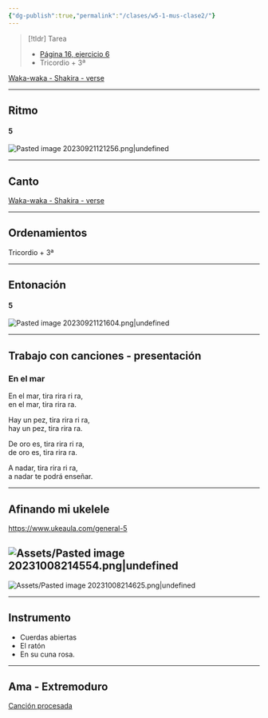 ```yaml
---
{"dg-publish":true,"permalink":"/clases/w5-1-mus-clase2/"}
---
```



> [!tldr] Tarea
> - [Página 16, ejercicio 6](https://www.blinklearning.com/v/1695898303/themes/tmpux/launch.php#activity/4239478/65132310/421303490)
> - Tricordio + 3ª

[Waka-waka - Shakira - verse](https://www.hooktheory.com/hookpad/iframe/ROmNDZqExNw?enableYouTube=true&showPianoInstrument=false&showRewindControl=false&tabPlayType=tab-play-type-youtube)

---
## Ritmo


<div class="transclusion internal-embed is-loaded"><div class="markdown-embed">



#### 5
![Pasted image 20230921121256.png|undefined](/img/user/Assets/Pasted%20image%2020230921121256.png)



</div></div>


---
## Canto

[Waka-waka - Shakira - verse](https://www.hooktheory.com/hookpad/iframe/ROmNDZqExNw?enableYouTube=true&showPianoInstrument=false&showRewindControl=false&tabPlayType=tab-play-type-youtube)

---
## Ordenamientos

Tricordio + 3ª

---
## Entonación


<div class="transclusion internal-embed is-loaded"><div class="markdown-embed">



#### 5
![Pasted image 20230921121604.png|undefined](/img/user/Assets/Pasted%20image%2020230921121604.png)


</div></div>


---
## Trabajo con canciones - presentación


<div class="transclusion internal-embed is-loaded"><div class="markdown-embed">



### En el mar

En el mar, tira rira ri ra, \
en el mar, tira rira ra.

Hay un pez, tira rira ri ra, \
hay un pez, tira rira ra.

De oro es, tira rira ri ra, \
de oro es, tira rira ra.

A nadar, tira rira ri ra, \
a nadar te podrá enseñar.


</div></div>


---
## Afinando mi ukelele

https://www.ukeaula.com/general-5

![Assets/Pasted image 20231008214554.png|undefined](/img/user/Assets/Pasted%20image%2020231008214554.png)
---
![Assets/Pasted image 20231008214625.png|undefined](/img/user/Assets/Pasted%20image%2020231008214625.png)

---
## Instrumento
- Cuerdas abiertas
- El ratón
- En su cuna rosa.

---
## Ama - Extremoduro

[Canción procesada](https://studio.moises.ai/player2/be55d2b5-bc8b-43d8-8c7b-ff1c8ffeb256/?context=spliter)